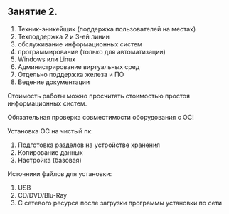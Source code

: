 ## Занятие 2.

1. Техник-эникейщик (поддержка пользователей на местах)
2. Техподдержка 2 и 3-ей линии
3. обслуживание информационных систем
4. программирование (только для автоматизации)
5. Windows или Linux
6. Администрирование виртуальных сред
7. Отдельно поддержка железа и ПО
8. Ведение документации

Стоимость работы можно просчитать стоимостью простоя информационных систем.

Обязательная проверка совместимости оборудования с ОС!

Установка ОС на чистый пк:

1. Подготовка разделов на устройстве хранения
2. Копирование данных
3. Настройка (базовая)

Источники файлов для установки:

1. USB
2. CD/DVD/Blu-Ray
3. С сетевого ресурса после загрузки программы установки по сети